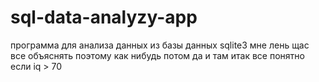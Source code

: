 # sql-data-analyzy-app
программа для анализа данных из базы данных sqlite3
мне лень щас все объяснять поэтому как нибудь потом да и там итак все понятно если iq > 70
